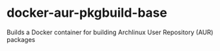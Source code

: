 docker-aur-pkgbuild-base
========================
Builds a Docker container for building Archlinux User Repository (AUR) packages
